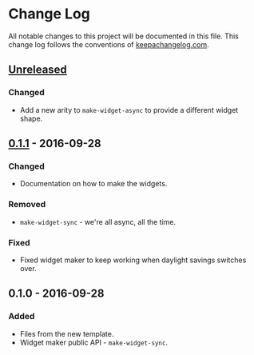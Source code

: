 # Change Log
All notable changes to this project will be documented in this file. This change log follows the conventions of [keepachangelog.com](http://keepachangelog.com/).

## [Unreleased]
### Changed
- Add a new arity to `make-widget-async` to provide a different widget shape.

## [0.1.1] - 2016-09-28
### Changed
- Documentation on how to make the widgets.

### Removed
- `make-widget-sync` - we're all async, all the time.

### Fixed
- Fixed widget maker to keep working when daylight savings switches over.

## 0.1.0 - 2016-09-28
### Added
- Files from the new template.
- Widget maker public API - `make-widget-sync`.

[Unreleased]: https://github.com/your-name/fourclojure-scores/compare/0.1.1...HEAD
[0.1.1]: https://github.com/your-name/fourclojure-scores/compare/0.1.0...0.1.1
